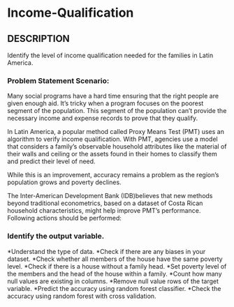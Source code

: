 # Income-Qualification
## DESCRIPTION

Identify the level of income qualification needed for the families in Latin America.

### Problem Statement Scenario:
Many social programs have a hard time ensuring that the right people are given enough aid. It’s tricky when a program focuses on the poorest segment of the population. This segment of the population can’t provide the necessary income and expense records to prove that they qualify.

In Latin America, a popular method called Proxy Means Test (PMT) uses an algorithm to verify income qualification. With PMT, agencies use a model that considers a family’s observable household attributes like the material of their walls and ceiling or the assets found in their homes to
classify them and predict their level of need.

While this is an improvement, accuracy remains a problem as the region’s population grows and poverty declines.

The Inter-American Development Bank (IDB)believes that new methods beyond traditional econometrics, based on a dataset of Costa Rican household characteristics, might help improve PMT’s performance.
Following actions should be performed:

### Identify the output variable.
*Understand the type of data.
*Check if there are any biases in your dataset.
*Check whether all members of the house have the same poverty level.
*Check if there is a house without a family head.
*Set poverty level of the members and the head of the house within a family.
*Count how many null values are existing in columns.
*Remove null value rows of the target variable.
*Predict the accuracy using random forest classifier.
*Check the accuracy using random forest with cross validation.
